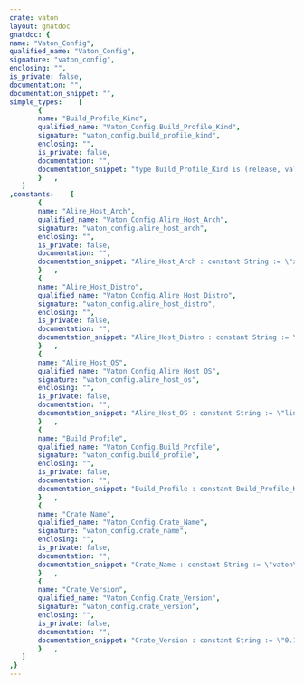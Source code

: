 ```yaml
---
crate: vaton
layout: gnatdoc
gnatdoc: {
name: "Vaton_Config",
qualified_name: "Vaton_Config",
signature: "vaton_config",
enclosing: "",
is_private: false,
documentation: "",
documentation_snippet: "",
simple_types:    [
       {
       name: "Build_Profile_Kind",
       qualified_name: "Vaton_Config.Build_Profile_Kind",
       signature: "vaton_config.build_profile_kind",
       enclosing: "",
       is_private: false,
       documentation: "",
       documentation_snippet: "type Build_Profile_Kind is (release, validation, development);",
       }   ,
   ]
,constants:    [
       {
       name: "Alire_Host_Arch",
       qualified_name: "Vaton_Config.Alire_Host_Arch",
       signature: "vaton_config.alire_host_arch",
       enclosing: "",
       is_private: false,
       documentation: "",
       documentation_snippet: "Alire_Host_Arch : constant String := \"x86_64\";",
       }   ,
       {
       name: "Alire_Host_Distro",
       qualified_name: "Vaton_Config.Alire_Host_Distro",
       signature: "vaton_config.alire_host_distro",
       enclosing: "",
       is_private: false,
       documentation: "",
       documentation_snippet: "Alire_Host_Distro : constant String := \"ubuntu\";",
       }   ,
       {
       name: "Alire_Host_OS",
       qualified_name: "Vaton_Config.Alire_Host_OS",
       signature: "vaton_config.alire_host_os",
       enclosing: "",
       is_private: false,
       documentation: "",
       documentation_snippet: "Alire_Host_OS : constant String := \"linux\";",
       }   ,
       {
       name: "Build_Profile",
       qualified_name: "Vaton_Config.Build_Profile",
       signature: "vaton_config.build_profile",
       enclosing: "",
       is_private: false,
       documentation: "",
       documentation_snippet: "Build_Profile : constant Build_Profile_Kind := development;",
       }   ,
       {
       name: "Crate_Name",
       qualified_name: "Vaton_Config.Crate_Name",
       signature: "vaton_config.crate_name",
       enclosing: "",
       is_private: false,
       documentation: "",
       documentation_snippet: "Crate_Name : constant String := \"vaton\";",
       }   ,
       {
       name: "Crate_Version",
       qualified_name: "Vaton_Config.Crate_Version",
       signature: "vaton_config.crate_version",
       enclosing: "",
       is_private: false,
       documentation: "",
       documentation_snippet: "Crate_Version : constant String := \"0.1.0\";",
       }   ,
   ]
,}
---
```

